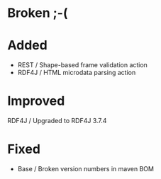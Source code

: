 # Broken ;-(

# Added

- REST / Shape-based frame validation action
- RDF4J / HTML microdata parsing action

# Improved

RDF4J / Upgraded to RDF4J 3.7.4

# Fixed

- Base / Broken version numbers in maven BOM
